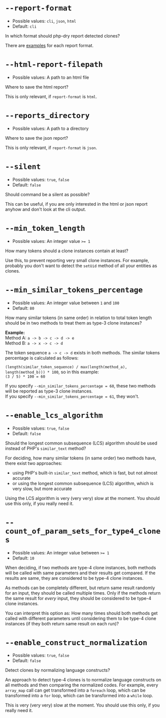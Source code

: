 # `--report-format`
- Possible values: `cli`, `json`, `html`
- Default: `cli`

In which format should php-dry report detected clones?

There are [examples](examples) for each report format.

# `--html-report-filepath`
- Possible values: A path to an html file

Where to save the html report?

This is only relevant, if `report-format` is `html`.

# `--reports_directory`
- Possible values: A path to a directory

Where to save the json report?

This is only relevant, if `report-format` is `json`.

# `--silent`
- Possible values: `true`, `false`
- Default: `false`

Should command be a silent as possible?

This can be useful, if you are only interested in the html or json report anyhow and don't look at the cli output.

# `--min_token_length`
- Possible values: An integer value `>= 1`

How many tokens should a clone instances contain at least?

Use this, to prevent reporting very small clone instances. For example, probably you don't want to detect the `setUid`
method of all your entities as clones.

# `--min_similar_tokens_percentage`
- Possible values: An integer value between `1` and `100`
- Default: `80`

How many similar tokens (in same order) in relation to total token length should be in two methods to treat them as type-3 clone instances?

**Example:**\
Method A: `a -> b -> c -> d -> e` \
Method B: `a -> x -> c -> d`

The token sequence `a -> c -> d` exists in both methods. The similar tokens percentage is calculated as follows:

`(length(similar_token_sequence) / max(length(method_a), length(method_b))) * 100`, so in this example: \
`(3 / 5) * 100 = 60`

If you specify `--min_similar_tokens_percentage = 60`, these two methods will be reported as type-3 clone instances. \
If you specify `--min_similar_tokens_percentage = 61`, they won't.

# `--enable_lcs_algorithm`
- Possible values: `true`, `false`
- Default: `false`

Should the longest common subsequence (LCS) algorithm should be used instead of PHP's `similar_text` method?

For deciding, how many similar tokens (in same order) two methods have, there exist two approaches:
- using PHP's built-in `similar_text` method, which is fast, but not almost accurate
- or using the longest common subsequence (LCS) algorithm, which is very slow, but more accurate

Using the LCS algorithm is very (very very) slow at the moment. You should use this only, if you really need it.

# `--count_of_param_sets_for_type4_clones`
- Possible values: An integer value between `>= 1`
- Default: `10`

When deciding, if two methods are type-4 clone instances, both methods will be called with same parameters
and their results get compared. If the results are same, they are considered to be type-4 clone instances.

As methods can be completely different, but return same result randomly for an input, they should be called
multiple times. Only if the methods return the same result for _every_ input, they should be considered to be
type-4 clone instances.

You can interpret this option as: How many times should both methods get called with different parameters
until considering them to be type-4 clone instances (if they both return same result on each run)?

# `--enable_construct_normalization`
- Possible values: `true`, `false`
- Default: `false`

Detect clones by normalizing language constructs?

An approach to detect type-4 clones is to normalize language constructs on all methods and then comparing
the normalized codes. For example, every `array_map` call can get transformed into a `foreach` loop,
which can be transformed into a `for` loop, which can be transformed into a `while` loop.

This is very (very very) slow at the moment. You should use this only, if you really need it.